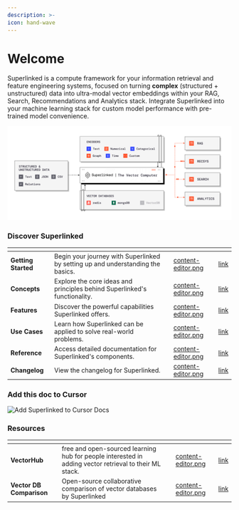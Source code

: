 ```yaml
---
description: >-
icon: hand-wave
---
```


# Welcome

Superlinked is a compute framework for your information retrieval and feature engineering systems, focused on turning **complex** (structured + unstructured) data into ultra-modal vector embeddings within your RAG, Search, Recommendations and Analytics stack. Integrate Superlinked into your machine learning stack for custom model performance with pre-trained model convenience.

![Superlinked framework diagram](.gitbook/assets/sl_diagram.png)


### Discover Superlinked

<table data-view="cards">
<thead>
<tr><th></th><th></th><th data-type="content-ref"></th><th data-hidden data-card-cover data-type="files"></th><th data-hidden data-card-target data-type="content-ref">
</th></tr>
</thead>
<tbody>
    <tr>
        <td><strong>Getting Started</strong></td>
        <td>Begin your journey with Superlinked by setting up and understanding the basics.</td>
        <td></td>
        <td><a href=".gitbook/assets/content-editor.png">content-editor.png</a></td>
        <td><a href="getting-started/installation.md">link</a></td>
    </tr>
    <tr>
        <td><strong>Concepts</strong></td>
        <td>Explore the core ideas and principles behind Superlinked's functionality.</td>
        <td></td>
        <td><a href=".gitbook/assets/content-editor.png">content-editor.png</a></td>
        <td><a href="concepts/overview.md">link</a></td>
    </tr>
    <tr>
        <td><strong>Features</strong></td>
        <td>Discover the powerful capabilities Superlinked offers.</td>
        <td></td>
        <td><a href=".gitbook/assets/content-editor.png">content-editor.png</a></td>
        <td><a href="https://github.com/superlinked/superlinked/tree/main/notebook/feature" target="_blank">link</a></td>
    </tr>
    <tr>
        <td><strong>Use Cases</strong></td>
        <td>Learn how Superlinked can be applied to solve real-world problems.</td>
        <td></td>
        <td><a href=".gitbook/assets/content-editor.png">content-editor.png</a></td>
        <td><a href="use-cases/overview.md">link</a></td>
    </tr>
    <tr>
        <td><strong>Reference</strong></td>
        <td>Access detailed documentation for Superlinked's components.</td>
        <td></td>
        <td><a href=".gitbook/assets/content-editor.png">content-editor.png</a></td>
        <td><a href="reference/overview.md">link</a></td>
    </tr>
    <tr>
        <td><strong>Changelog</strong></td>
        <td>View the changelog for Superlinked.</td>
        <td></td>
        <td><a href=".gitbook/assets/content-editor.png">content-editor.png</a></td>
        <td><a href="reference/changelog.md">link</a></td>
    </tr>
    
</tbody>
</table>

### Add this doc to Cursor

![Add Superlinked to Cursor Docs](.gitbook/assets/docs_in_cursor.gif)


### Resources

<table data-view="cards">
<thead>
<tr><th></th><th></th><th data-type="content-ref"></th><th data-hidden data-card-cover data-type="files"></th><th data-hidden data-card-target data-type="content-ref">
</th></tr>
</thead>
<tbody>
    <tr>
        <td><strong>VectorHub</strong></td>
        <td>free and open-sourced learning hub for people interested in adding vector retrieval to their ML stack.</td>
        <td></td>
        <td><a href=".gitbook/assets/content-editor.png">content-editor.png</a></td>
        <td><a href="https://superlinked.com/vectorhub" target="_blank">link</a></td>
    </tr>
    <tr>
        <td><strong>Vector DB Comparison</strong></td>
        <td>Open-source collaborative comparison of vector databases by Superlinked</td>
        <td></td>
        <td><a href=".gitbook/assets/content-editor.png">content-editor.png</a></td>
        <td><a href="https://superlinked.com/vector-db-comparison" target="_blank">link</a></td>
    </tr>
    
</tbody>
</table>

<!-- ### GitBook Product Demo
{% embed url="https://www.youtube.com/playlist?list=PLZAlnWDc6FDsodH14aMS3eNRoTYMbua6U" %}
Product Demo
{% endembed %} -->